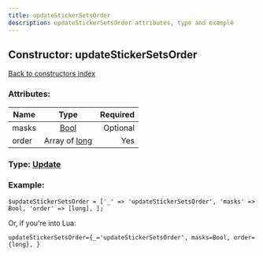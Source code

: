 ```yaml
---
title: updateStickerSetsOrder
description: updateStickerSetsOrder attributes, type and example
---
```

## Constructor: updateStickerSetsOrder  
[Back to constructors index](index.md)



### Attributes:

| Name     |    Type       | Required |
|----------|:-------------:|---------:|
|masks|[Bool](../types/Bool.md) | Optional|
|order|Array of [long](../types/long.md) | Yes|



### Type: [Update](../types/Update.md)


### Example:

```
$updateStickerSetsOrder = ['_' => 'updateStickerSetsOrder', 'masks' => Bool, 'order' => [long], ];
```  

Or, if you're into Lua:  


```
updateStickerSetsOrder={_='updateStickerSetsOrder', masks=Bool, order={long}, }

```


